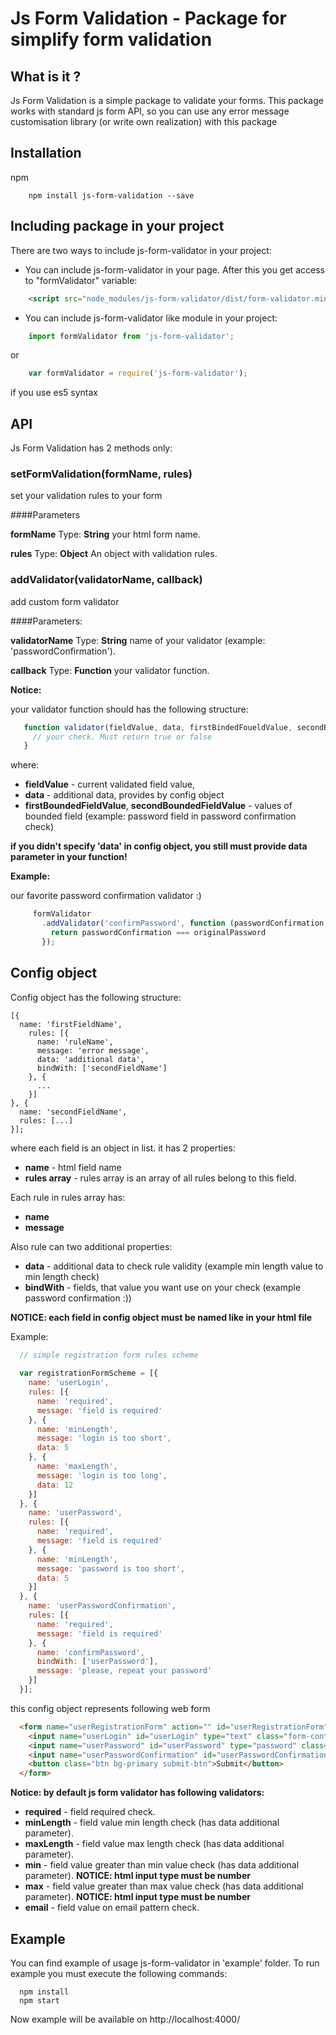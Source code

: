 Js Form Validation - Package for simplify form validation
=========================================================

## What is it ?

Js Form Validation is a simple package to validate your forms. This package works with standard js form API, 
so you can use any error message customisation library (or write own realization) with this package

## Installation

npm
```
    npm install js-form-validation --save
```

## Including package in your project

There are two ways to include js-form-validator in your project:

- You can include js-form-validator in your page. After this you get access to "formValidator" variable:
```HTML
    <script src="node_modules/js-form-validator/dist/form-validator.min.js"></script>
```

- You can include js-form-validator like module in your project:
```javascript
    import formValidator from 'js-form-validator';
```
or
```javascript
    var formValidator = require('js-form-validator');
```
if you use es5 syntax
## API

Js Form Validation has 2 methods only:

### setFormValidation(formName, rules)
 
 set your validation rules to your form
 
####Parameters
 
 __formName__
 Type: __String__
 your html form name.
 
 __rules__
 Type: __Object__
 An object with validation rules.
 
### addValidator(validatorName, callback)

 add custom form validator
 
####Parameters:
 
 __validatorName__
 Type: __String__
 name of your validator (example: 'passwordConfirmation').
 
 __callback__
 Type: __Function__
 your validator function.
  
 __Notice:__
  
 your validator function should has the following structure:
 
 ```javascript
    function validator(fieldValue, data, firstBindedFoueldValue, secondBoundedFieldValue, ....) {
      // your check. Must return true or false
    }
 ```
 
 where:
 
 - __fieldValue__ - current validated field value,
 - __data__ - additional data, provides by config object
 - __firstBoundedFieldValue__, __secondBoundedFieldValue__ - values of bounded field (example: password field in password confirmation check)
 
 __if you didn't specify 'data' in config object, you still must provide data parameter in your function!__ 
 
 __Example:__
 
 our favorite password confirmation validator :)
```javascript
     formValidator
       .addValidator('confirmPassword', function (passwordConfirmation, data, originalPassword) {
         return passwordConfirmation === originalPassword
       });
 ```
 
## Config object
    
 Config object has the following structure:
    
 ```
 [{
   name: 'firstFieldName',
     rules: [{
       name: 'ruleName',
       message: 'error message',
       data: 'additional data',
       bindWith: ['secondFieldName']
     }, {
       ...
     }]
 }, {
   name: 'secondFieldName',
   rules: [...]
 }];
 ```

 where each field is an object in list. it has 2 properties:
  - __name__ - html field name
  - __rules array__ - rules array is an array of all rules belong to this field.
 
  Each rule in rules array has:
   - __name__
   - __message__
   
  Also rule can two additional properties:
  - __data__ - additional data to check rule validity (example min length value to min length check)
  - __bindWith__ - fields, that value you want use on your check (example password confirmation :))
   
   __NOTICE: each field in config object must be named like in your html file__
   
  Example:
  ```javascript
    // simple registration form rules scheme
    
    var registrationFormScheme = [{
      name: 'userLogin',
      rules: [{
        name: 'required',
        message: 'field is required'
      }, {
        name: 'minLength',
        message: 'login is too short',
        data: 5
      }, {
        name: 'maxLength',
        message: 'login is too long',
        data: 12
      }]
    }, {
      name: 'userPassword',
      rules: [{
        name: 'required',
        message: 'field is required'
      }, {
        name: 'minLength',
        message: 'password is too short',
        data: 5
      }]
    }, {
      name: 'userPasswordConfirmation',
      rules: [{
        name: 'required',
        message: 'field is required'
      }, {
        name: 'confirmPassword',
        bindWith: ['userPassword'],
        message: 'please, repeat your password'
      }]
    }];
  ```
  
  this config object represents following web form
  ```HTML
    <form name="userRegistrationForm" action="" id="userRegistrationForm" class="col-md-5 offset-md-5">
      <input name="userLogin" id="userLogin" type="text" class="form-control" placeholder="login">
      <input name="userPassword" id="userPassword" type="password" class="form-control" placeholder="password">
      <input name="userPasswordConfirmation" id="userPasswordConfirmation" type="password" class="form-control" placeholder="password confirmation">
      <button class="btn bg-primary submit-btn">Submit</button>
    </form>
  ```
  
  __Notice: by default js form validator has following validators:__
  
  - __required__ - field required check. 
  - __minLength__ - field value min length check (has data additional parameter).
  - __maxLength__ - field value max length check (has data additional parameter).
  - __min__ - field value greater than min value check (has data additional parameter). __NOTICE: html input type must be number__
  - __max__ - field value greater than max value check (has data additional parameter). __NOTICE: html input type must be number__
  - __email__ - field value on email pattern check.
   
## Example

 You can find example of usage js-form-validator in 'example' folder.
 To run example you must execute the following commands:
 
  ```
    npm install
    npm start
  ```
    
  Now example will be available on http://localhost:4000/